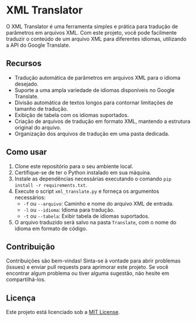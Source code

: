 # XML Translator

O XML Translator é uma ferramenta simples e prática para tradução de parâmetros em arquivos XML. Com este projeto, você pode facilmente traduzir o conteúdo de um arquivo XML para diferentes idiomas, utilizando a API do Google Translate.

## Recursos

- Tradução automática de parâmetros em arquivos XML para o idioma desejado.
- Suporte a uma ampla variedade de idiomas disponíveis no Google Translate.
- Divisão automática de textos longos para contornar limitações de tamanho de tradução.
- Exibição de tabela com os idiomas suportados.
- Criação de arquivos de tradução em formato XML, mantendo a estrutura original do arquivo.
- Organização dos arquivos de tradução em uma pasta dedicada.

## Como usar

1. Clone este repositório para o seu ambiente local.
2. Certifique-se de ter o Python instalado em sua máquina.
3. Instale as dependências necessárias executando o comando `pip install -r requirements.txt`.
4. Execute o script `xml_translate.py` e forneça os argumentos necessários:
   - `-f` ou `--arquivo`: Caminho e nome do arquivo XML de entrada.
   - `-l` ou `--idioma`: Idioma para tradução.
   - `-t` ou `--tabela`: Exibir tabela de idiomas suportados.
5. O arquivo traduzido será salvo na pasta `Translate`, com o nome do idioma em formato de código.

## Contribuição

Contribuições são bem-vindas! Sinta-se à vontade para abrir problemas (issues) e enviar pull requests para aprimorar este projeto. Se você encontrar algum problema ou tiver alguma sugestão, não hesite em compartilhá-los.

## Licença

Este projeto está licenciado sob a [MIT License](LICENSE).
